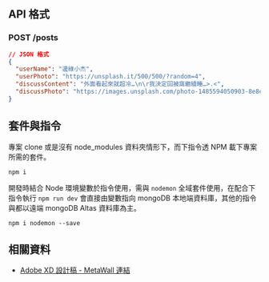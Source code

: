 
## API 格式
### POST /posts
``` JSON
// JSON 格式
{
  "userName": "邊綠小杰",
  "userPhoto": "https://unsplash.it/500/500/?random=4",
  "discussContent": "外面看起來就超冷…\n\r我決定回被窩繼續睡…>.<",
  "discussPhoto": "https://images.unsplash.com/photo-1485594050903-8e8ee7b071a8?ixlib=rb-1.2.1&ixid=MnwxMjA3fDB8MHxwaG90by1wYWdlfHx8fGVufDB8fHx8&auto=format&fit=crop&w=900&h=350&q=80"
}
```

## 套件與指令

專案 clone 或是沒有 node_modules 資料夾情形下，而下指令透 NPM 載下專案所需的套件。
```
npm i
```

開發時結合 Node 環境變數於指令使用，需與 `nodemon` 全域套件使用，在配合下指令執行 `npm run dev` 會直接由變數指向 mongoDB 本地端資料庫，其他的指令與都以遠端 mongoDB Altas 資料庫為主。

```
npm i nodemon --save
```

## 相關資料
- [Adobe XD 設計稿 - MetaWall 連結](https://xd.adobe.com/view/c0763dbe-fc15-42e8-be0b-8956ed03e675-9525/grid)
